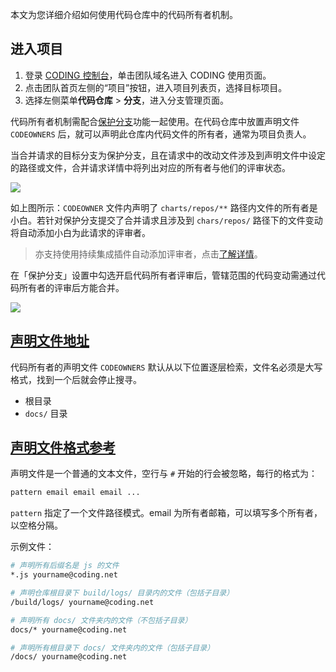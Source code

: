 本文为您详细介绍如何使用代码仓库中的代码所有者机制。

## 进入项目

1. 登录 [CODING 控制台](https://console.cloud.tencent.com/coding)，单击团队域名进入 CODING 使用页面。
2. 点击团队首页左侧的“项目”按钮，进入项目列表页，选择目标项目。
3. 选择左侧菜单**代码仓库** > **分支**，进入分支管理页面。

代码所有者机制需配合[保护分支](/docs/repo/branch/protected.html)功能一起使用。在代码仓库中放置声明文件 `CODEOWNERS` 后，就可以声明此仓库内代码文件的所有者，通常为项目负责人。

当合并请求的目标分支为保护分支，且在请求中的改动文件涉及到声明文件中设定的路径或文件，合并请求详情中将列出对应的所有者与他们的评审状态。

![](https://help-assets.codehub.cn/enterprise/20210604170701.png)

如上图所示：`CODEOWNER` 文件内声明了 `charts/repos/**` 路径内文件的所有者是小白。若针对保护分支提交了合并请求且涉及到 `chars/repos/` 路径下的文件变动将自动添加小白为此请求的评审者。

> 亦支持使用持续集成插件自动添加评审者，点击[了解详情](/docs/ci/plugins/reviewer.html)。

在「保护分支」设置中勾选开启代码所有者评审后，管辖范围的代码变动需通过代码所有者的评审后方能合并。

![](https://help-assets.codehub.cn/enterprise/20220706110318.png)

## [声明文件地址](#address)

代码所有者的声明文件 `CODEOWNERS` 默认从以下位置逐层检索，文件名必须是大写格式，找到一个后就会停止搜寻。

-   根目录
-   `docs/` 目录

## [声明文件格式参考](#reference)

声明文件是一个普通的文本文件，空行与 `#` 开始的行会被忽略，每行的格式为：

```bash
pattern email email email ...
```

`pattern` 指定了一个文件路径模式。email 为所有者邮箱，可以填写多个所有者，以空格分隔。

示例文件：

```bash
# 声明所有后缀名是 js 的文件
*.js yourname@coding.net

# 声明仓库根目录下 build/logs/ 目录内的文件（包括子目录）
/build/logs/ yourname@coding.net

# 声明所有 docs/ 文件夹内的文件（不包括子目录）
docs/* yourname@coding.net

# 声明所有根目录下 docs/ 文件夹内的文件（包括子目录）
/docs/ yourname@coding.net
```
